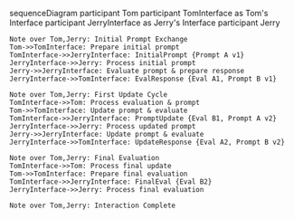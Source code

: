 sequenceDiagram
    participant Tom
    participant TomInterface as Tom's Interface
    participant JerryInterface as Jerry's Interface
    participant Jerry

    Note over Tom,Jerry: Initial Prompt Exchange
    Tom->>TomInterface: Prepare initial prompt
    TomInterface->>JerryInterface: InitialPrompt {Prompt A v1}
    JerryInterface->>Jerry: Process initial prompt
    Jerry->>JerryInterface: Evaluate prompt & prepare response
    JerryInterface->>TomInterface: EvalResponse {Eval A1, Prompt B v1}
    
    Note over Tom,Jerry: First Update Cycle
    TomInterface->>Tom: Process evaluation & prompt
    Tom->>TomInterface: Update prompt & evaluate
    TomInterface->>JerryInterface: PromptUpdate {Eval B1, Prompt A v2}
    JerryInterface->>Jerry: Process updated prompt
    Jerry->>JerryInterface: Update prompt & evaluate
    JerryInterface->>TomInterface: UpdateResponse {Eval A2, Prompt B v2}
    
    Note over Tom,Jerry: Final Evaluation
    TomInterface->>Tom: Process final update
    Tom->>TomInterface: Prepare final evaluation
    TomInterface->>JerryInterface: FinalEval {Eval B2}
    JerryInterface->>Jerry: Process final evaluation
    
    Note over Tom,Jerry: Interaction Complete
